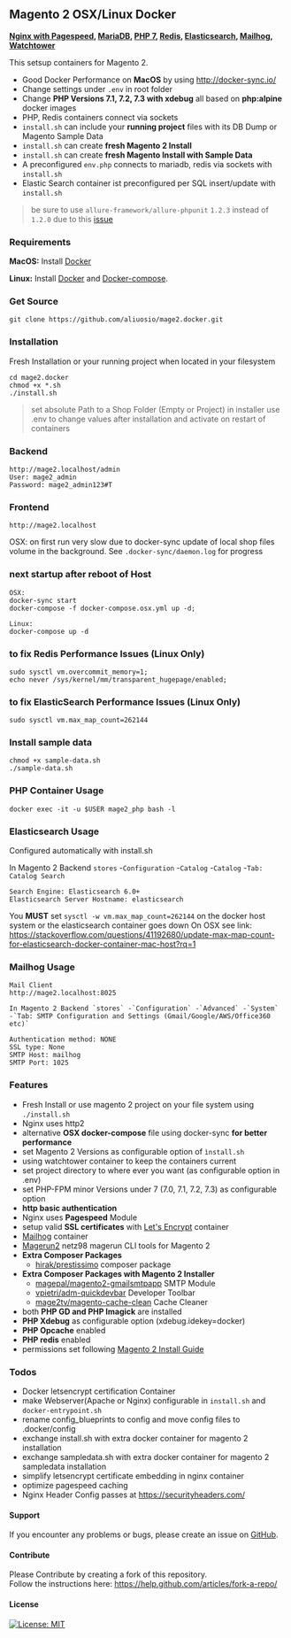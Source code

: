 ## Magento 2 OSX/Linux Docker

**[Nginx with Pagespeed](https://en.wikipedia.org/wiki/Google_PageSpeed_Tools#PageSpeed_Module), [MariaDB](https://en.wikipedia.org/wiki/MariaDB), [PHP 7](https://en.wikipedia.org/wiki/PHP), [Redis](https://redis.io/), [Elasticsearch](https://en.wikipedia.org/wiki/Elasticsearch), [Mailhog](https://github.com/mailhog/MailHog), [Watchtower](https://containrrr.github.io/watchtower/)**

This setsup containers for Magento 2. 
* Good Docker Performance on **MacOS** by using [http://docker-sync.io/ ](http://docker-sync.io/)
* Change settings under `.env` in root folder  
* Change **PHP Versions 7.1, 7.2, 7.3 with xdebug** all based on **php:alpine** docker images
* PHP, Redis containers connect via sockets
* `install.sh` can include your **running project** files with its DB Dump or Magento Sample Data
* `install.sh` can create **fresh Magento 2 Install**
* `install.sh` can create **fresh Magento Install with Sample Data**
* A preconfigured `env.php` connects to mariadb, redis via sockets with `install.sh`
* Elastic Search container ist preconfigured per SQL insert/update with `install.sh`

> be sure to use `allure-framework/allure-phpunit` `1.2.3` instead of `1.2.0` due to this [issue](https://github.com/docker-library/php/issues/719) 
### Requirements

**MacOS:**
Install [Docker](https://docs.docker.com/docker-for-mac/install/)

**Linux:**
Install [Docker](https://docs.docker.com/engine/installation/linux/docker-ce/ubuntu/) and [Docker-compose](https://docs.docker.com/compose/install/#install-compose).

### Get Source

    git clone https://github.com/aliuosio/mage2.docker.git

### Installation
 Fresh Installation or your running project when located in your filesystem
    
    cd mage2.docker
    chmod +x *.sh
    ./install.sh 
    
> set absolute Path to a Shop Folder (Empty or Project) in installer
> use .env to change values after installation and activate on restart of containers 

### Backend
    http://mage2.localhost/admin
    User: mage2_admin
    Password: mage2_admin123#T
    
### Frontend
    http://mage2.localhost

OSX: on first run very slow due to docker-sync update of local shop files volume in the background. 
See `.docker-sync/daemon.log` for progress
    
### next startup after reboot of Host
   
    OSX: 
    docker-sync start  
    docker-compose -f docker-compose.osx.yml up -d;
    
    Linux:
    docker-compose up -d

### to fix Redis Performance Issues (Linux Only)
    sudo sysctl vm.overcommit_memory=1;
    echo never /sys/kernel/mm/transparent_hugepage/enabled;
    
### to fix ElasticSearch Performance Issues (Linux Only)
    sudo sysctl vm.max_map_count=262144

### Install sample data

    chmod +x sample-data.sh
    ./sample-data.sh

### PHP Container Usage
    
    docker exec -it -u $USER mage2_php bash -l
    
### Elasticsearch Usage

Configured automatically with install.sh

In Magento 2 Backend `stores` -`Configuration` -`Catalog` -`Catalog` -`Tab: Catalog Search`
    
    Search Engine: Elasticsearch 6.0+
    Elasticsearch Server Hostname: elasticsearch
    
You **MUST** set `sysctl -w vm.max_map_count=262144` on the docker host system or the elasticsearch container goes down
On OSX see link: https://stackoverflow.com/questions/41192680/update-max-map-count-for-elasticsearch-docker-container-mac-host?rq=1

### Mailhog Usage

    Mail Client
    http://mage2.localhost:8025 

    In Magento 2 Backend `stores` -`Configuration` -`Advanced` -`System` 
    -`Tab: SMTP Configuration and Settings (Gmail/Google/AWS/Office360 etc)`
   
    Authentication method: NONE
    SSL type: None
    SMTP Host: mailhog
    SMTP Port: 1025

### Features
* Fresh Install or use magento 2 project on your file system using `./install.sh`
* Nginx uses http2
* alternative **OSX docker-compose** file using docker-sync **for better performance**
* set Magento 2 Versions as configurable option of `ìnstall.sh`
* using watchtower container to keep the containers current
* set project directory to where ever you want (as configurable option in .env)
* set PHP-FPM minor Versions under 7 (7.0, 7.1, 7.2, 7.3) as configurable option
* **http basic authentication** 
* Nginx uses **Pagespeed** Module
* setup valid **SSL certificates** with [Let's Encrypt](https://en.wikipedia.org/wiki/Let%27s_Encrypt) container
* [Mailhog](https://github.com/mailhog/MailHog) container
* [Magerun2](https://github.com/netz98/n98-magerun2) netz98 magerun CLI tools for Magento 2
* **Extra Composer Packages**
    * [hirak/prestissimo](https://github.com/hirak/prestissimo) composer package
* **Extra Composer Packages with Magento 2 Installer**  
    * [magepal/magento2-gmailsmtpapp](https://github.com/magepal/magento2-gmail-smtp-app) SMTP Module
    * [vpietri/adm-quickdevbar](https://github.com/vpietri/magento2-developer-quickdevbar) Developer Toolbar
    * [mage2tv/magento-cache-clean](https://github.com/mage2tv/magento-cache-clean) Cache Cleaner
* both **PHP GD and PHP Imagick** are installed
* **PHP Xdebug** as configurable option (xdebug.idekey=docker)
* **PHP Opcache** enabled
* **PHP redis** enabled
* permissions set following [Magento 2 Install Guide](https://devdocs.magento.com/guides/v2.3/config-guide/prod/prod_file-sys-perms.html)

### Todos
* Docker letsencrypt certification Container
* make Webserver(Apache or Nginx) configurable in `install.sh` and `docker-entrypoint.sh`
* rename config_blueprints to config and move config files to .docker/config
* exchange install.sh with extra docker container for magento 2 installation
* exchange sampledata.sh with extra docker container for magento 2 sampledata installation
* simplify letsencrypt certificate embedding in nginx container
* optimize pagespeed caching
* Nginx Header Config passes at https://securityheaders.com/

#### Support
If you encounter any problems or bugs, please create an issue on [GitHub](https://github.com/aliuosio/mage2.docker/issues).

#### Contribute
Please Contribute by creating a fork of this repository.  
Follow the instructions here: https://help.github.com/articles/fork-a-repo/

#### License
[![License: MIT](https://img.shields.io/badge/License-MIT-yellow.svg)](https://openng.de/source.org/licenses/MIT)
